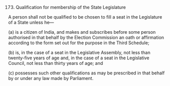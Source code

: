 173. Qualification for membership of the State Legislature

A person shall not be qualified to be chosen to fill a seat in the Legislature of a State unless he—

(a) is a citizen of India, and makes and subscribes before some person authorised in that behalf by the Election Commission an oath or affirmation according to the form set out for the purpose in the Third Schedule;

(b) is, in the case of a seat in the Legislative Assembly, not less than twenty-five years of age and, in the case of a seat in the Legislative Council, not less than thirty years of age; and

(c) possesses such other qualifications as may be prescribed in that behalf by or under any law made by Parliament.

